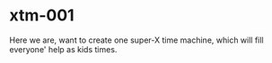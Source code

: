 # xtm-001
Here we are, want to create one super-X time machine, which will fill everyone' help as kids times.

